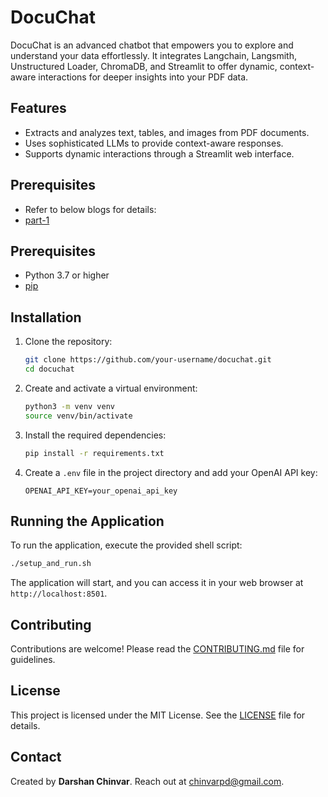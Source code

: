 # DocuChat
DocuChat is an advanced chatbot that empowers you to explore and understand your data effortlessly. It integrates Langchain, Langsmith, Unstructured Loader, ChromaDB, and Streamlit to offer dynamic, context-aware interactions for deeper insights into your PDF data.

## Features
- Extracts and analyzes text, tables, and images from PDF documents.
- Uses sophisticated LLMs to provide context-aware responses.
- Supports dynamic interactions through a Streamlit web interface.


## Prerequisites
- Refer to below blogs for details:
- [part-1](https://pip.pypa.io/en/stable/installation/)


## Prerequisites
- Python 3.7 or higher
- [pip](https://pip.pypa.io/en/stable/installation/)

## Installation
1. Clone the repository:
    ```sh
    git clone https://github.com/your-username/docuchat.git
    cd docuchat
    ```

2. Create and activate a virtual environment:
    ```sh
    python3 -m venv venv
    source venv/bin/activate
    ```

3. Install the required dependencies:
    ```sh
    pip install -r requirements.txt
    ```

4. Create a `.env` file in the project directory and add your OpenAI API key:
    ```env
    OPENAI_API_KEY=your_openai_api_key
    ```

## Running the Application
To run the application, execute the provided shell script:

```sh
./setup_and_run.sh
```

The application will start, and you can access it in your web browser at `http://localhost:8501`.

## Contributing
Contributions are welcome! Please read the [CONTRIBUTING.md](CONTRIBUTING.md) file for guidelines.

## License
This project is licensed under the MIT License. See the [LICENSE](LICENSE) file for details.

## Contact
Created by **Darshan Chinvar**. Reach out at [chinvarpd@gmail.com](mailto:chinvarpd@gmail.com).

